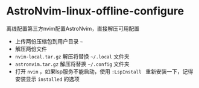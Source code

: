 # AstroNvim-linux-offline-configure
离线配置第三方nvim配置AstroNvim，直接解压可用配置


- 上传两份压缩包到用户目录 `~`
- 解压两份文件
- `nvim-local.tar.gz` 解压将替换 `~/.local` 文件夹
- `astronvim.tar.gz` 解压将替换 `~/.config` 文件夹
- 打开 `nvim` ，如果lsp服务不能启动，使用 `:LspInstall ` 重新安装一下，记得安装显示 `installed` 的选项
